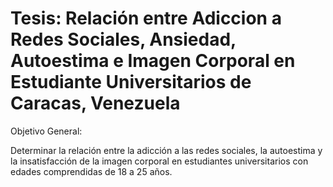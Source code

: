 # Tesis: Relación entre Adiccion a Redes Sociales, Ansiedad, Autoestima e Imagen Corporal en Estudiante Universitarios de Caracas, Venezuela

Objetivo General: 

Determinar la relación entre la adicción a las redes sociales, la autoestima y la insatisfacción de la imagen corporal en estudiantes universitarios con edades comprendidas de 18 a 25 años. 
